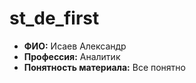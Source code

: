 # st_de_first

- **ФИО:** Исаев Александр
- **Профессия:** Аналитик
- **Понятность материала:** Все понятно
